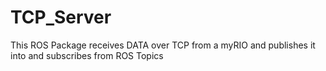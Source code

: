 # TCP_Server

This ROS Package receives DATA over TCP from a myRIO and publishes it into and subscribes from ROS Topics
